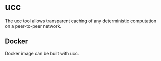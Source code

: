# ucc

The ucc tool allows transparent caching of any deterministic
computation on a peer-to-peer network.

## Docker

Docker image can be built with ucc.
